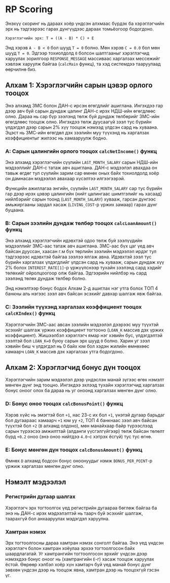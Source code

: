 # RP Scoring
Энэхүү скоринг нь дараах хоёр үндсэн алхмаас бүрдэх ба хэрэглэгчийн эрх нь тэдгээрээс гарах дүнгүүдээс дараах томьёогоор бодогдоно.

```
Хэрэглэгчийн эрх: Т = ((A - B) * C) + E
```
Энд хэрэв `A - B < 0` бол шууд `Т = 0` болно. Мөн хэрэв `C = 0.0` бол мөн шууд `T = 0`. Эдгээр тохиолдолд `0` болсон шалтгааныг хэрэглэгчид харуулах зорилгоор `RESPONSE_MESSAGE` массиваас харгалзах мессежийг хэвлэж харуулж байгаа (`calcMain` функц), та хэд системдээ тааруулаад өөрчилнө биз.

## Алхам 1: Хэрэглэгчийн сарын цэвэр орлого тооцох
Энэ алхамд ЗМС болон ДАН-с ирсэн өгөгдлийг ашиглана. Ингэхдээ гар дээр авч буй сарын дундаж цалинг ДАН-с ирэх НДШ-ийн өгөгдлөөс олно. Дараа нь сар бүр зээлэнд төлж буй дундаж төлбөрийг ЗМС-ийн өгөгдлөөс тооцож олно. Ингэхдээ төлж дуусаагүй зээл тус бүрийн үлдэгдэл дээр сарын 2% хүү тооцож нэмээд үлдсэн сард нь хуваана. Эцэст нь ЗМС-ийн өгөгдөл дэх зээлийн муу түүхэнд нь харгалзах коэффициентыг жилээс нь хамааруулж бодно.

### A: Сарын цалингийн орлого тооцох `calcNetIncome()` функц
Энэ алхамд хэрэглэгчийн сүүлийн `LAST_MONTH_SALARY` сарын НДШ-ийн мэдээллийг ДАН-с татаж авч ашиглана. ДАН-с мэдээлэл авахдаа он тавьж өгдөг тул сүүлийн зарим сар өмнөх оных байх тохиолдолд хоёр он дамнасан мэдээлэл авахаар хүсэлтээ илгээгээрэй.

Функцийн ажиллагаа энгийн, сүүлийн `LAST_MONTH_SALARY` сар тус бүрийн гар дээр ирэх цэвэр цалингийн (нийт цалингаас шимтгэлийг нь хасаад) нийлбэрийг сарын тоонд (`LAST_MONTH_SALARY`) хувааж, гарсан дүнгээс амьжиргааны зардал хасаж (`LIVING_COST`-р үржих замаар) гарах дүнг буцаана.

### B: Сарын зээлийн дундаж төлбөр тооцох `calcLoanAmount()` функц
Энэ алхамд хэрэглэгчийн идэвхтэй одоо төлж буй зээлүүдийн мэдээллийг ЗМС-аас татаж авч ашиглана. ЗМС-аас бүх цаг үед авч байсан дууссан, хаасан г.м бүх төрлийн зээлийн мэдээлэл ирдэг тул тэдгээрээс идэвхтэй байгаа зээлээ ялгаж авна. Идэвхтэй зээл тус бүрийн харгалзах үлдэгдлийг үлдсэн сард нь хувааж, сарын дундаж хүү 2% болох `INTEREST_RATE[1]`-р үржүүлснээр тухайн зээлэнд сард хэдийг төлөхийг ойролцоогоор олж байгаа. Эдгээрийн нийлбэр нь сард зээлэнд төлөх дундаж төлбөр болно.

Энд нэмэлтээр бонус бодох Алхам 2-д ашиглах нэг утга болох TОП 4 банкны аль нэгээс зээл авч байсан эсэхийг давхар шалгаж явж байгаа.

### C: Зээлийн түүхэнд харгалзах коэффициент тооцох `calcKIndex()` функц
Хэрэглэгчийн ЗМС-аас авсан зээлийн мэдээлэл дээрээс муу түүхтэй эсэхийг шалгаж үржих коэффициент тогтооно (`LOAN_K` массив дэх үржих коэффициент). Жишээлбэл хэрэглэгч ямар нэг хэвийн бус, үлдэгдэлтэй зээлтэй бол `LOAN_K=0` буюу сарын эрх шууд `0` болно. Харин уг зээл хэвийн биш ч үлдэгдэл нь 0 байх юм бол хэдэн жилийн өмнөхөөс хамаарч `LOAN_K` массив дэх харгалзах  утга бодогдоно.

## Алхам 2: Хэрэглэгчид бонус дүн тооцох
Хэрэглэгчийн зарим мэдээлэл дээр үндэслэн манай зүгээс өгөх нэмэлт мөнгөн дүнг энд тооцно. Ингэхдээ эхлээд тухайн хэрэглэгчид  харгалзах бонус оноог олох ба дараа нь уг оноонд харгалзах мөнгөн дүнг олно.

### D: Бонус оноо тооцох `calcBonusPoint()` функц
Хэрэв хүйс нь эмэгтэй бол `+1`, нас 23-с их бол `+1`, үнэтэй дугаар барьдаг бол дугаараас хамаарч `+1` юм уу `+2`, ТОП 4 банкнаас зээл авч байсан түүхтэй бол `+2` (`B` алхамд олдоно), мөн манайхаар байр түрээслээд сарын түрээсээ амжилттай (алданги үүсгэлгүйгээр) төлж байсан төлөлт бүрд `+0.2` оноо (энэ оноо нийтдээ `4.0`-с хэтрэх ёсгүй) тус тус өгнө.

### E: Бонус мөнгөн дүн тооцох `calcBonusAmount()` функц
Өмнөх `D` алхамд бодсон бонус оноонуудыг нэмж `BONUS_PER_POINT`-р үржиж харгалзах мөнгөн дүнг олно.


## Нэмэлт мэдээлэл

### Регистрийн дугаар шалгах
Хэрэглэгч эрх тогтоолгох үед регистрийн дугаараа бөглөж байгаа ба энэ нь ДАН-с ирэх мэдээлэлтэй нь таарч буй эсэхийг шалгаж, таарахгүй бол анхааруулах мэдэгдэл харуулна.

### Хамтран нэмэх
Эрх тогтоолгосны дараа хамтран нэмэх сонголт байгаа. Энэ үед үндсэн хэрэглэгч болон хамтран хоёулаа эрхээ тогтоолгосон байх шаардлагатай. Уг хамтрангийн тогтоолгосон эрхийг үндсэн дээр нэмэхдээ бонус оноог нь (хамтрангийн `E`-г) хасаж тооцож харуулах ёстой. Өөрөөр хэлбэл хоёр хүн хамтарч буй үед манай бонус дүнг зөвхөн үндсэн дээр нь тооцож явна, хамтран дээр нь тооцохгүй гэсэн үг.
